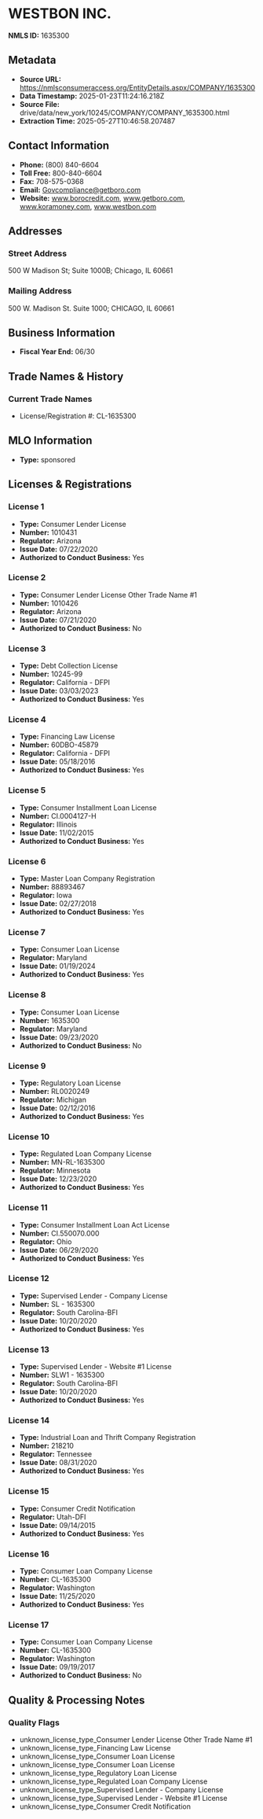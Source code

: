 # WESTBON INC.

**NMLS ID:** 1635300

## Metadata
- **Source URL:** https://nmlsconsumeraccess.org/EntityDetails.aspx/COMPANY/1635300
- **Data Timestamp:** 2025-01-23T11:24:16.218Z
- **Source File:** drive/data/new_york/10245/COMPANY/COMPANY_1635300.html
- **Extraction Time:** 2025-05-27T10:46:58.207487

## Contact Information
- **Phone:** (800) 840-6604
- **Toll Free:** 800-840-6604
- **Fax:** 708-575-0368
- **Email:** Govcompliance@getboro.com
- **Website:** www.borocredit.com, www.getboro.com, www.koramoney.com, www.westbon.com

## Addresses
### Street Address
500 W Madison St; Suite 1000B; Chicago, IL 60661

### Mailing Address
500 W. Madison St. Suite 1000; CHICAGO, IL 60661

## Business Information
- **Fiscal Year End:** 06/30

## Trade Names & History
### Current Trade Names
- License/Registration #: CL-1635300

## MLO Information
- **Type:** sponsored

## Licenses & Registrations

### License 1
- **Type:** Consumer Lender License
- **Number:** 1010431
- **Regulator:** Arizona
- **Issue Date:** 07/22/2020
- **Authorized to Conduct Business:** Yes

### License 2
- **Type:** Consumer Lender License Other Trade Name #1
- **Number:** 1010426
- **Regulator:** Arizona
- **Issue Date:** 07/21/2020
- **Authorized to Conduct Business:** No

### License 3
- **Type:** Debt Collection License
- **Number:** 10245-99
- **Regulator:** California - DFPI
- **Issue Date:** 03/03/2023
- **Authorized to Conduct Business:** Yes

### License 4
- **Type:** Financing Law License
- **Number:** 60DBO-45879
- **Regulator:** California - DFPI
- **Issue Date:** 05/18/2016
- **Authorized to Conduct Business:** Yes

### License 5
- **Type:** Consumer Installment Loan License
- **Number:** CI.0004127-H
- **Regulator:** Illinois
- **Issue Date:** 11/02/2015
- **Authorized to Conduct Business:** Yes

### License 6
- **Type:** Master Loan Company Registration
- **Number:** 88893467
- **Regulator:** Iowa
- **Issue Date:** 02/27/2018
- **Authorized to Conduct Business:** Yes

### License 7
- **Type:** Consumer Loan License
- **Regulator:** Maryland
- **Issue Date:** 01/19/2024
- **Authorized to Conduct Business:** Yes

### License 8
- **Type:** Consumer Loan License
- **Number:** 1635300
- **Regulator:** Maryland
- **Issue Date:** 09/23/2020
- **Authorized to Conduct Business:** No

### License 9
- **Type:** Regulatory Loan License
- **Number:** RL0020249
- **Regulator:** Michigan
- **Issue Date:** 02/12/2016
- **Authorized to Conduct Business:** Yes

### License 10
- **Type:** Regulated Loan Company License
- **Number:** MN-RL-1635300
- **Regulator:** Minnesota
- **Issue Date:** 12/23/2020
- **Authorized to Conduct Business:** Yes

### License 11
- **Type:** Consumer Installment Loan Act License
- **Number:** CI.550070.000
- **Regulator:** Ohio
- **Issue Date:** 06/29/2020
- **Authorized to Conduct Business:** Yes

### License 12
- **Type:** Supervised Lender - Company License
- **Number:** SL - 1635300
- **Regulator:** South Carolina-BFI
- **Issue Date:** 10/20/2020
- **Authorized to Conduct Business:** Yes

### License 13
- **Type:** Supervised Lender - Website #1 License
- **Number:** SLW1 - 1635300
- **Regulator:** South Carolina-BFI
- **Issue Date:** 10/20/2020
- **Authorized to Conduct Business:** Yes

### License 14
- **Type:** Industrial Loan and Thrift Company Registration
- **Number:** 218210
- **Regulator:** Tennessee
- **Issue Date:** 08/31/2020
- **Authorized to Conduct Business:** Yes

### License 15
- **Type:** Consumer Credit Notification
- **Regulator:** Utah-DFI
- **Issue Date:** 09/14/2015
- **Authorized to Conduct Business:** Yes

### License 16
- **Type:** Consumer Loan Company License
- **Number:** CL-1635300
- **Regulator:** Washington
- **Issue Date:** 11/25/2020
- **Authorized to Conduct Business:** Yes

### License 17
- **Type:** Consumer Loan Company License
- **Number:** CL-1635300
- **Regulator:** Washington
- **Issue Date:** 09/19/2017
- **Authorized to Conduct Business:** No

## Quality & Processing Notes
### Quality Flags
- unknown_license_type_Consumer Lender License Other Trade Name #1
- unknown_license_type_Financing Law License
- unknown_license_type_Consumer Loan License
- unknown_license_type_Consumer Loan License
- unknown_license_type_Regulatory Loan License
- unknown_license_type_Regulated Loan Company License
- unknown_license_type_Supervised Lender - Company License
- unknown_license_type_Supervised Lender - Website #1 License
- unknown_license_type_Consumer Credit Notification

